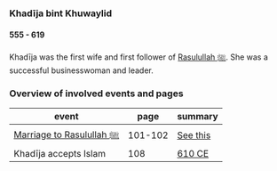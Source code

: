 ### Khadīja bint Khuwaylid
#### 555 - 619

Khadīja was the first wife and first follower of [Rasulullah ﷺ](0570_Rasulullah). She was a successful businesswoman and leader.

### Overview of involved events and pages

event | page | summary
-|-|-
[Marriage to Rasulullah ﷺ](../events/0570_Birth_to_prophethood) | 101-102 | [See this](../events/0595_marriage)
Khadīja accepts Islam | 108 | [610 CE](../events/0610_Dawn_of_prophethood)
